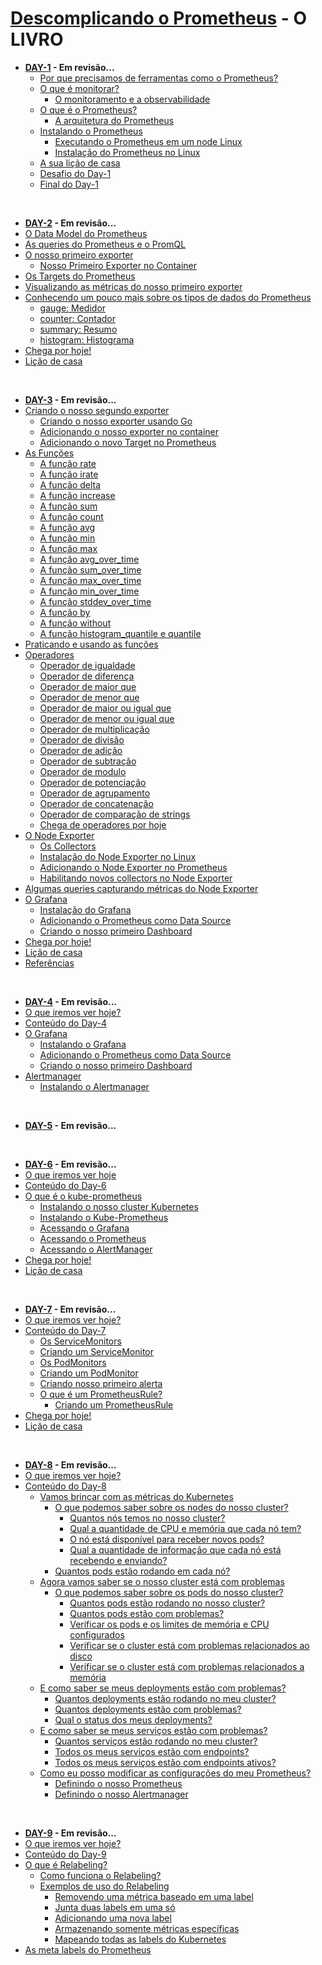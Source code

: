 # [Descomplicando o Prometheus](https://www.linuxtips.io/course/descomplicando-prometheus) - O LIVRO

- **[DAY-1](day-1) - Em revisão...**
    - [Por que precisamos de ferramentas como o Prometheus?](day-1/#por-que-precisamos-de-ferramentas-como-o-prometheus)
    - [O que é monitorar?](day-1/#o-que-e-monitorar)
        - [O monitoramento e a observabilidade](day-1/#o-monitoramento-e-a-observabilidade)
    - [O que é o Prometheus?](day-1/#o-que-e-o-prometheus)
        - [A arquitetura do Prometheus](day-1/#a-arquitetura-do-prometheus)
    - [Instalando o Prometheus](day-1/#instalando-o-prometheus)
        - [Executando o Prometheus em um node Linux](day-1/#executando-o-prometheus-em-um-node-linux)
        - [Instalação do Prometheus no Linux](day-1/#instalação-do-prometheus-no-linux)
    - [A sua lição de casa](day-1/#a-sua-lição-de-casa)
    - [Desafio do Day-1](day-1/#desafio-do-day-1)
    - [Final do Day-1](day-1/#final-do-day-1)

&nbsp;


- **[DAY-2](day-2) - Em revisão...**
- [O Data Model do Prometheus](day-2/#o-data-model-do-prometheus)
- [As queries do Prometheus e o PromQL](day-2/#as-queries-do-prometheus-e-o-promql)
- [O nosso primeiro exporter](day-2/#o-nosso-primeiro-exporter)
  - [Nosso Primeiro Exporter no Container](day-2/#nosso-primeiro-exporter-no-container)
- [Os Targets do Prometheus](day-2/#os-targets-do-prometheus)
- [Visualizando as métricas do nosso primeiro exporter](day-2/#visualizando-as-métricas-do-nosso-primeiro-exporter)
- [Conhecendo um pouco mais sobre os tipos de dados do Prometheus](day-2/#conhecendo-um-pouco-mais-sobre-os-tipos-de-dados-do-prometheus) 
  - [gauge: Medidor](day-2/#gauge-medidor)
  - [counter: Contador](day-2/#counter-contador)
  - [summary: Resumo](day-2/#summary-resumo)
  - [histogram: Histograma](day-2/#histogram-histograma)
- [Chega por hoje!](day-2/#chega-por-hoje)
- [Lição de casa](day-2/#lição-de-casa)


&nbsp;

- **[DAY-3](day-3) - Em revisão...**
- [Criando o nosso segundo exporter](day-3/#criando-o-nosso-segundo-exporter)
	- [Criando o nosso exporter usando Go](day-3/#criando-o-nosso-exporter-usando-go)
	- [Adicionando o nosso exporter no container](day-3/#adicionando-o-nosso-exporter-no-container)
	- [Adicionando o novo Target no Prometheus](day-3/#adicionando-o-novo-target-no-prometheus)
- [As Funções](day-3/#as-funções)
  - [A função rate](day-3/#a-função-rate)
  - [A função irate](day-3/#a-função-irate)
  - [A função delta](day-3/#a-função-delta)
  - [A função increase](day-3/#a-função-increase)
  - [A função sum](day-3/#a-função-sum)
  - [A função count](day-3/#a-função-count)
  - [A função avg](day-3/#a-função-avg)
  - [A função min](day-3/#a-função-min)
  - [A função max](day-3/#a-função-max)
  - [A função avg_over_time](day-3/#a-função-avg_over_time)
  - [A função sum_over_time](day-3/#a-função-sum_over_time)
  - [A função max_over_time](day-3/#a-função-max_over_time)
  - [A função min_over_time](day-3/#a-função-min_over_time)
  - [A função stddev_over_time](day-3/#a-função-stddev_over_time)
  - [A função by](day-3/#a-função-by)
  - [A função without](day-3/#a-função-without)
  - [A função histogram_quantile e quantile](day-3/#a-função-histogram_quantile-e-quantile)
- [Praticando e usando as funções](day-3/#praticando-e-usando-as-funções)
- [Operadores](day-3/#operadores)
	- [Operador de igualdade](day-3/#operador-de-igualdade)
	- [Operador de diferença](day-3/#operador-de-diferença)
	- [Operador de maior que](day-3/#operador-de-maior-que)
	- [Operador de menor que](day-3/#operador-de-menor-que)
	- [Operador de maior ou igual que](day-3/#operador-de-maior-ou-igual-que)
	- [Operador de menor ou igual que](day-3/#operador-de-menor-ou-igual-que)
	- [Operador de multiplicação](day-3/#operador-de-multiplicação)
	- [Operador de divisão](day-3/#operador-de-divisão)
	- [Operador de adição](day-3/#operador-de-adição)
	- [Operador de subtração](day-3/#operador-de-subtração)
	- [Operador de modulo](day-3/#operador-de-modulo)
	- [Operador de potenciação](day-3/#operador-de-potenciação)
	- [Operador de agrupamento](day-3/#operador-de-agrupamento)
	- [Operador de concatenação](day-3/#operador-de-concatenação)
	- [Operador de comparação de strings](day-3/#operador-de-comparação-de-strings)
	- [Chega de operadores por hoje](day-3/#chega-de-operadores-por-hoje)
- [O Node Exporter](day-3/#o-node-exporter)
	- [Os Collectors](day-3/#os-collectors)
	- [Instalação do Node Exporter no Linux](day-3/#instalação-do-node-exporter-no-linux)
	- [Adicionando o Node Exporter no Prometheus](day-3/#adicionando-o-node-exporter-no-prometheus)
	- [Habilitando novos collectors no Node Exporter](day-3/#habilitando-novos-collectors-no-node-exporter)
- [Algumas queries capturando métricas do Node Exporter](day-3/#algumas-queries-capturando-métricas-do-node-exporter)
- [O Grafana](day-3/#o-grafana)
  - [Instalação do Grafana](day-3/#instalação-do-grafana)
  - [Adicionando o Prometheus como Data Source](day-3/#adicionando-o-prometheus-como-data-source)
  - [Criando o nosso primeiro Dashboard](day-3/#criando-o-nosso-primeiro-dashboard)
- [Chega por hoje!](day-3/#chega-por-hoje)
- [Lição de casa](day-3/#lição-de-casa)
- [Referências](day-3/#referências)

&nbsp;

- **[DAY-4](day-4) - Em revisão...**
- [O que iremos ver hoje?](day-4/#o-que-iremos-ver-hoje)
- [Conteúdo do Day-4](day-4/#conteúdo-do-day-4)
- [O Grafana](day-4/#o-grafana)
  - [Instalando o Grafana](day-4/#instalando-o-grafana)
  - [Adicionando o Prometheus como Data Source](day-4/#adicionando-o-prometheus-como-data-source)
  - [Criando o nosso primeiro Dashboard](day-4/#criando-o-nosso-primeiro-dashboard)
- [Alertmanager](day-4/#alertmanager)
  - [Instalando o Alertmanager](day-4/#instalando-o-alertmanager)

&nbsp;

- **[DAY-5](day-5) - Em revisão...**

&nbsp;

- **[DAY-6](day-6) - Em revisão...**
- [O que iremos ver hoje](day-6/#o-que-iremos-ver-hoje)
- [Conteúdo do Day-6](day-6/#conteúdo-do-day-6)
- [O que é o kube-prometheus](day-6/#o-que-é-o-kube-prometheus)
  - [Instalando o nosso cluster Kubernetes](day-6/#instalando-o-nosso-cluster-kubernetes)
  - [Instalando o Kube-Prometheus](day-6/#instalando-o-kube-prometheus)
  - [Acessando o Grafana](day-6/#acessando-o-grafana)
  - [Acessando o Prometheus](day-6/#acessando-o-prometheus)
  - [Acessando o AlertManager](day-6/#acessando-o-alertmanager)
- [Chega por hoje!](day-6/#chega-por-hoje)
- [Lição de casa](day-6/#lição-de-casa)

&nbsp;

- **[DAY-7](day-7) - Em revisão...**
- [O que iremos ver hoje?](day-7/#o-que-iremos-ver-hoje)
- [Conteúdo do Day-7](day-7/#conteúdo-do-day-7)
  - [Os ServiceMonitors](day-7/#os-servicemonitors)
  - [Criando um ServiceMonitor](day-7/#criando-um-servicemonitor)
  - [Os PodMonitors](day-7/#os-podmonitors)
  - [Criando um PodMonitor](day-7/#criando-um-podmonitor)
  - [Criando nosso primeiro alerta](day-7/#criando-nosso-primeiro-alerta)
  - [O que é um PrometheusRule?](day-7/#o-que-é-um-prometheusrule)
    - [Criando um PrometheusRule](day-7/#criando-um-prometheusrule)
- [Chega por hoje!](day-7/#chega-por-hoje)
- [Lição de casa](day-7/#lição-de-casa)

&nbsp;

- **[DAY-8](day-8) - Em revisão...**
- [O que iremos ver hoje?](day-8/#o-que-iremos-ver-hoje)
- [Conteúdo do Day-8](day-8/#conteúdo-do-day-8)
  - [Vamos brincar com as métricas do Kubernetes](day-8/#vamos-brincar-com-as-métricas-do-kubernetes)
    - [O que podemos saber sobre os nodes do nosso cluster?](day-8/#o-que-podemos-saber-sobre-os-nodes-do-nosso-cluster)
      - [Quantos nós temos no nosso cluster?](day-8/#quantos-nós-temos-no-nosso-cluster)
      - [Qual a quantidade de CPU e memória que cada nó tem?](day-8/#qual-a-quantidade-de-cpu-e-memória-que-cada-nó-tem)
      - [O nó está disponível para receber novos pods?](day-8/#o-nó-está-disponível-para-receber-novos-pods)
      - [Qual a quantidade de informação que cada nó está recebendo e enviando?](day-8/#qual-a-quantidade-de-informação-que-cada-nó-está-recebendo-e-enviando)
    - [Quantos pods estão rodando em cada nó?](day-8/#quantos-pods-estão-rodando-em-cada-nó)
  - [Agora vamos saber se o nosso cluster está com problemas](day-8/#agora-vamos-saber-se-o-nosso-cluster-está-com-problemas)
    - [O que podemos saber sobre os pods do nosso cluster?](day-8/#o-que-podemos-saber-sobre-os-pods-do-nosso-cluster)
      - [Quantos pods estão rodando no nosso cluster?](day-8/#quantos-pods-estão-rodando-no-nosso-cluster)
      - [Quantos pods estão com problemas?](day-8/#quantos-pods-estão-com-problemas)
      - [Verificar os pods e os limites de memória e CPU configurados](day-8/#verificar-os-pods-e-os-limites-de-memória-e-cpu-configurados)
      - [Verificar se o cluster está com problemas relacionados ao disco](day-8/#verificar-se-o-cluster-está-com-problemas-relacionados-ao-disco)
      - [Verificar se o cluster está com problemas relacionados a memória](day-8/#verificar-se-o-cluster-está-com-problemas-relacionados-a-memória)
  - [E como saber se meus deployments estão com problemas?](day-8/#e-como-saber-se-meus-deployments-estão-com-problemas)
      - [Quantos deployments estão rodando no meu cluster?](day-8/#quantos-deployments-estão-rodando-no-meu-cluster)
      - [Quantos deployments estão com problemas?](day-8/#quantos-deployments-estão-com-problemas)
      - [Qual o status dos meus deployments?](day-8/#qual-o-status-dos-meus-deployments)
  - [E como saber se meus serviços estão com problemas?](day-8/#e-como-saber-se-meus-serviços-estão-com-problemas)
      - [Quantos serviços estão rodando no meu cluster?](day-8/#quantos-serviços-estão-rodando-no-meu-cluster)
      - [Todos os meus serviços estão com endpoints?](day-8/#todos-os-meus-serviços-estão-com-endpoints)
      - [Todos os meus serviços estão com endpoints ativos?](day-8/#todos-os-meus-serviços-estão-com-endpoints-ativos)
  - [Como eu posso modificar as configurações do meu Prometheus?](day-8/#como-eu-posso-modificar-as-configurações-do-meu-prometheus)
    - [Definindo o nosso Prometheus](day-8/#definindo-o-nosso-prometheus)
    - [Definindo o nosso Alertmanager](day-8/#definindo-o-nosso-alertmanager)

&nbsp;

- **[DAY-9](day-9) - Em revisão...**
- [O que iremos ver hoje?](day-9#o-que-iremos-ver-hoje)
- [Conteúdo do Day-9](day-9#conteúdo-do-day-9)
- [O que é Relabeling?](day-9#o-que-é-relabeling)
  - [Como funciona o Relabeling?](day-9#como-funciona-o-relabeling)
  - [Exemplos de uso do Relabeling](day-9#exemplos-de-uso-do-relabeling)
    - [ Removendo uma métrica baseado em uma label](day-9#-removendo-uma-métrica-baseado-em-uma-label)
    - [Junta duas labels em uma só](day-9#junta-duas-labels-em-uma-só)
    - [Adicionando uma nova label](day-9#adicionando-uma-nova-label)
    - [Armazenando somente métricas específicas](day-9#armazenando-somente-métricas-específicas)
    - [Mapeando todas as labels do Kubernetes](day-9#mapeando-todas-as-labels-do-kubernetes)
- [As meta labels do Prometheus](day-9#as-metas-labels-do-prometheus)